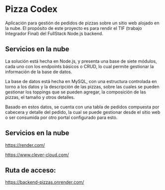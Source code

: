 # Pizza Codex
Aplicación para gestión de pedidos de pizzas sobre un sitio web alojado en la nube. El propósito de este proyecto es para rendir el TIF (trabajo Integrador Final) del FullStack Node.js backend.

## Servicios en la nube
La solución está hecha en Node.js, y presenta una base de siete módulos, cada uno con los endpoints básicos o CRUD, lo cual permite gestionar la información de la base de datos.

La base de datos está hecha en MySQL, con una estructura controlada en torno a los datos y la descripción de las pizzas, sobre las cuales se pueden gestionar los toppings que se pueden agregar, la composición de las pizzas, el tamaño y otros detalles.

Basado en estos datos, se cuenta con una tabla de pedidos compuesta por cabecera y detalle del pedido, la cual se puede gestionar desde el sitio web o ser consumida por otro portal configurado para esto.

## Servicios en la nube 
https://render.com/

https://www.clever-cloud.com/

## Ruta de acceso:
https://backend-pizzas.onrender.com/
